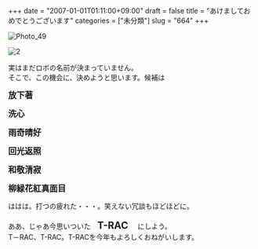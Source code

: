 +++
date = "2007-01-01T01:11:00+09:00"
draft = false
title = "あけましておめでとうございます"
categories = ["未分類"]
slug = "664"
+++

<p><img title="Photo_49" alt="Photo_49" src="/images/robolog/photos/uncategorized/photo_49.JPG" border="0" /> </p>

<p><img title="2" alt="2" src="/images/robolog/photos/uncategorized/2.JPG" border="0" /> </p>

<p>実はまだロボの名前が決まっていません。<br />そこで、この機会に、決めようと思います。候補は</p>

<p><span style="font-size: 1.2em;"><strong>放下著　</strong></span></p>

<p><span style="font-size: 1.2em;"><strong>洗心　</strong></span></p>

<p><span style="font-size: 1.2em;"><strong>雨奇晴好　</strong></span></p>

<p><span style="font-size: 1.2em;"><strong>回光返照　</strong></span></p>

<p><span style="font-size: 1.2em;"><strong>和敬清寂　</strong></span></p>

<p><span style="font-size: 1.2em;"><strong>柳緑花紅真面目</strong></span></p>

<p>ははは。打つの疲れた・・・。笑えない冗談もほどほどに。</p>

<p>ああ、じゃあ今思いついた　<span style="font-size: 1.4em;"><strong>T-RAC　</strong></span>にしよう。<br />T－RAC、T-RAC。T-RACを今年もよろしくおねがいします。</p>

